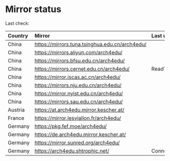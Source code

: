 <script src="./time.js"></script>
# Mirror status
Last check: <script type="text/javascript">localize(1753102642.5247486);</script>

|Country|Mirror|Last update|
|:------|:-----|:----------|
|China|https://mirrors.tuna.tsinghua.edu.cn/arch4edu/|<script type="text/javascript">localize(1753080699);</script>|
|China|https://mirrors.aliyun.com/arch4edu/|<script type="text/javascript">localize(1753080699);</script>|
|China|https://mirrors.bfsu.edu.cn/arch4edu/|<script type="text/javascript">localize(1753080699);</script>|
|China|https://mirrors.cernet.edu.cn/arch4edu/|ReadTimeout|
|China|https://mirror.iscas.ac.cn/arch4edu/|<script type="text/javascript">localize(1752994001);</script>|
|China|https://mirrors.nju.edu.cn/arch4edu/|<script type="text/javascript">localize(1752994001);</script>|
|China|https://mirror.nyist.edu.cn/arch4edu/|<script type="text/javascript">localize(1752994001);</script>|
|China|https://mirrors.sau.edu.cn/arch4edu/|<script type="text/javascript">localize(1752994001);</script>|
|Austria|https://at.arch4edu.mirror.kescher.at/|<script type="text/javascript">localize(1753080699);</script>|
|France|https://mirror.lesviallon.fr/arch4edu/|<script type="text/javascript">localize(1752994001);</script>|
|Germany|https://pkg.fef.moe/arch4edu/|<script type="text/javascript">localize(1753080699);</script>|
|Germany|https://de.arch4edu.mirror.kescher.at/|<script type="text/javascript">localize(1753080699);</script>|
|Germany|https://mirror.sunred.org/arch4edu/|<script type="text/javascript">localize(1753080699);</script>|
|Germany|https://arch4edu.shtrophic.net/|ConnectionError|

<script src="./tablefilter/tablefilter.js"></script>
<script src="./table.js"></script>